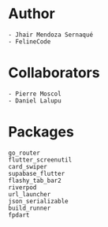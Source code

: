 # Author
    - Jhair Mendoza Sernaqué
    - FelineCode

# Collaborators
    - Pierre Moscol
    - Daniel Lalupu

# Packages

    go_router 
    flutter_screenutil
    card_swiper 
    supabase_flutter
    flashy_tab_bar2
    riverpod
    url_launcher
    json_serializable
    build_runner
    fpdart
